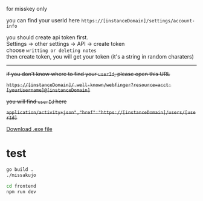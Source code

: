 for misskey only

you can find your userId here
`https://[instanceDomain]/settings/account-info`

you should create api token first. \
Settings -> other settings -> API -> create token \
choose `writting or deleting notes` \
then create token, you will get your token (it's a string in random charaters)

----

~~if you don't know where to find your `userId`, please open this URL~~

~~`https://[instanceDomain]/.well-known/webfinger?resource=acct:[yourUsername]@[instanceDomain]`~~

~~you will find `userId` here~~

~~`application/activity+json","href":"https://[instanceDomain]/users/[userId]`~~


[Download .exe file](https://github.com/Hana-ame/missakujo/releases/tag/v0.0.0)

# test

```sh
go build .
./missakujo

cd frontend 
npm run dev
```



